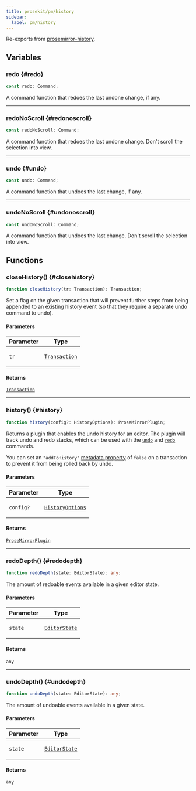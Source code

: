 ```yaml
---
title: prosekit/pm/history
sidebar:
  label: pm/history
---
```


<!-- DEBUG memberWithGroups 1 -->

Re-exports from [prosemirror-history](https://github.com/ProseMirror/prosemirror-history).

<!-- DEBUG memberWithGroups 4 -->

<!-- DEBUG memberWithGroups 7 -->

<!-- DEBUG memberWithGroups 8 -->

<!-- DEBUG memberWithGroups 9 -->

## Variables

### redo {#redo}

```ts
const redo: Command;
```

A command function that redoes the last undone change, if any.

<!-- DEBUG inheritance start -->

***

### redoNoScroll {#redonoscroll}

```ts
const redoNoScroll: Command;
```

A command function that redoes the last undone change. Don't
scroll the selection into view.

<!-- DEBUG inheritance start -->

***

### undo {#undo}

```ts
const undo: Command;
```

A command function that undoes the last change, if any.

<!-- DEBUG inheritance start -->

***

### undoNoScroll {#undonoscroll}

```ts
const undoNoScroll: Command;
```

A command function that undoes the last change. Don't scroll the
selection into view.

<!-- DEBUG inheritance start -->

## Functions

### closeHistory() {#closehistory}

```ts
function closeHistory(tr: Transaction): Transaction;
```

Set a flag on the given transaction that will prevent further steps
from being appended to an existing history event (so that they
require a separate undo command to undo).

#### Parameters

<table>
<thead>
<tr>
<th>Parameter</th>
<th>Type</th>
</tr>
</thead>
<tbody>
<tr>
<td>

`tr`

</td>
<td>

[`Transaction`](state.md#transaction)

</td>
</tr>
</tbody>
</table>

#### Returns

[`Transaction`](state.md#transaction)

<!-- DEBUG inheritance start -->

***

### history() {#history}

```ts
function history(config?: HistoryOptions): ProseMirrorPlugin;
```

Returns a plugin that enables the undo history for an editor. The
plugin will track undo and redo stacks, which can be used with the
[`undo`](https://prosemirror.net/docs/ref/#history.undo) and [`redo`](https://prosemirror.net/docs/ref/#history.redo) commands.

You can set an `"addToHistory"` [metadata
property](https://prosemirror.net/docs/ref/#state.Transaction.setMeta) of `false` on a transaction
to prevent it from being rolled back by undo.

#### Parameters

<table>
<thead>
<tr>
<th>Parameter</th>
<th>Type</th>
</tr>
</thead>
<tbody>
<tr>
<td>

`config?`

</td>
<td>

[`HistoryOptions`](https://prosemirror.net/docs/ref/#history.HistoryOptions)

</td>
</tr>
</tbody>
</table>

#### Returns

[`ProseMirrorPlugin`](state.md#prosemirrorplugin)

<!-- DEBUG inheritance start -->

***

### redoDepth() {#redodepth}

```ts
function redoDepth(state: EditorState): any;
```

The amount of redoable events available in a given editor state.

#### Parameters

<table>
<thead>
<tr>
<th>Parameter</th>
<th>Type</th>
</tr>
</thead>
<tbody>
<tr>
<td>

`state`

</td>
<td>

[`EditorState`](state.md#editorstate)

</td>
</tr>
</tbody>
</table>

#### Returns

`any`

<!-- DEBUG inheritance start -->

***

### undoDepth() {#undodepth}

```ts
function undoDepth(state: EditorState): any;
```

The amount of undoable events available in a given state.

#### Parameters

<table>
<thead>
<tr>
<th>Parameter</th>
<th>Type</th>
</tr>
</thead>
<tbody>
<tr>
<td>

`state`

</td>
<td>

[`EditorState`](state.md#editorstate)

</td>
</tr>
</tbody>
</table>

#### Returns

`any`

<!-- DEBUG inheritance start -->

<!-- DEBUG memberWithGroups 10 -->
